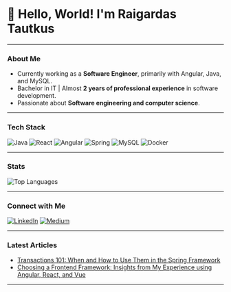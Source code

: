 # 👋 Hello, World! I'm Raigardas Tautkus 

---

### About Me
-  Currently working as a **Software Engineer**, primarily with Angular, Java, and MySQL.
- Bachelor in IT | Almost **2 years of professional experience** in software development.
- Passionate about **Software engineering and computer science**.

---

### Tech Stack
![Java](https://img.shields.io/badge/-Java-007396?logo=java&style=flat)
![React](https://shields.io/badge/react-black?logo=react&style=for-the-badge&logoColor=white&style=flat)
![Angular](https://img.shields.io/badge/-Angular-DD0031?logo=angular&logoColor=white&style=flat)
![Spring](https://img.shields.io/badge/-Spring-6DB33F?logo=spring&logoColor=white&style=flat)
![MySQL](https://img.shields.io/badge/-MySQL-4479A1?logo=mysql&logoColor=white&style=flat)
![Docker](https://img.shields.io/badge/-Docker-2496ED?logo=docker&logoColor=white&style=flat)

---

### Stats
![Top Languages](https://github-readme-stats.vercel.app/api/top-langs/?username=betadeveloper&layout=compact&theme=radical)

---

### Connect with Me
[![LinkedIn](https://img.shields.io/badge/-LinkedIn-blue?logo=linkedin&logoColor=white&style=flat)](https://www.linkedin.com/in/raigardas-tautkus/)
[![Medium](https://img.shields.io/badge/-Medium-black?logo=medium&logoColor=white&style=flat)](https://medium.com/@raigardastautkus)

---

### Latest Articles
- [Transactions 101: When and How to Use Them in the Spring Framework](https://raigardastautkus.medium.com/transactions-101-when-and-how-to-use-them-in-java-spring-8c0c08531700)
- [Choosing a Frontend Framework: Insights from My Experience using Angular, React, and Vue](https://raigardastautkus.medium.com/choosing-a-frontend-framework-insights-from-my-experience-using-angular-react-and-vue-ea39d7bdd3c4)

---

